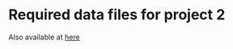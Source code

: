 # Required data files for project 2

Also available at [here]((https://archive.ics.uci.edu/ml/machine-learning-databases/00468/online_shoppers_intention.csv))
